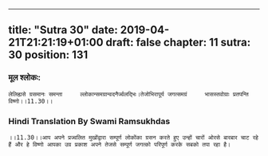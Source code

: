
---
title: "Sutra 30"
date: 2019-04-21T21:21:19+01:00
draft: false
chapter: 11
sutra: 30
position: 131
---
### मूल श्लोकः:
```
लेलिह्यसे ग्रसमानः समन्ता     ल्लोकान्समग्रान्वदनैर्ज्वलद्भिः।तेजोभिरापूर्य जगत्समग्रं     भासस्तवोग्राः प्रतपन्ति विष्णो।।11.30।।

```

### Hindi Translation By Swami Ramsukhdas
```
।।11.30।।आप अपने प्रज्वलित मुखोंद्वारा सम्पूर्ण लोकोंका ग्रसन करते हुए उन्हों चारों ओरसे बारबार चाट रहे हैं और हे विष्णो आपका उग्र प्रकाश अपने तेजसे सम्पूर्ण जगत्को परिपूर्ण करके सबको तपा रहा है।

```

